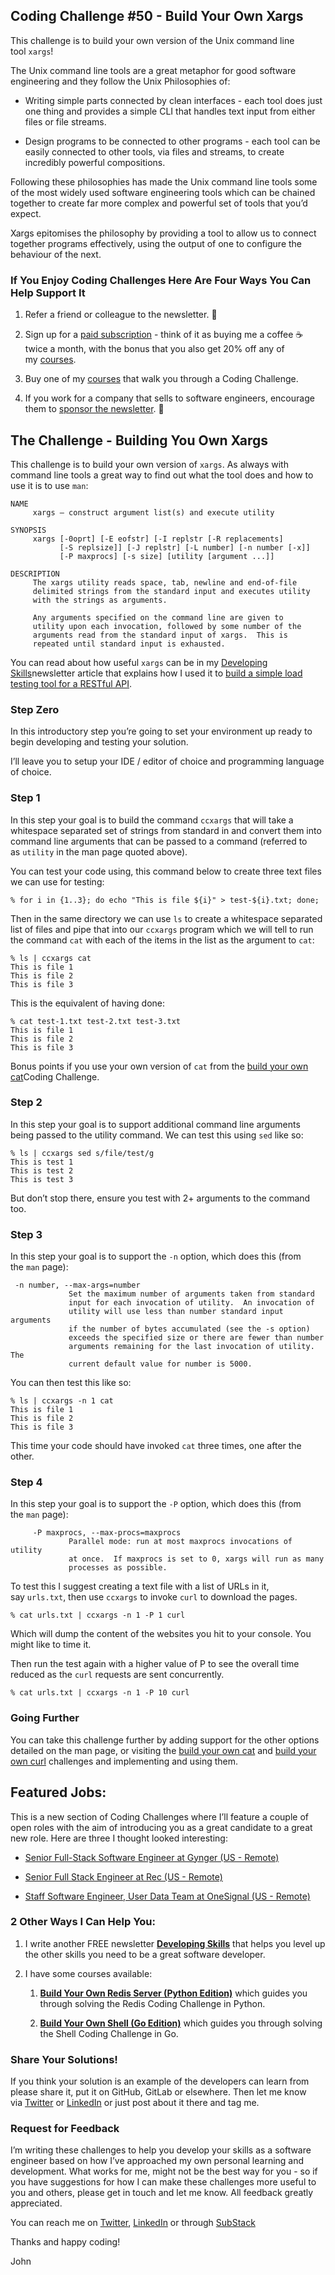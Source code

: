 ## Coding Challenge #50 - Build Your Own Xargs

This challenge is to build your own version of the Unix command line tool `xargs`!

The Unix command line tools are a great metaphor for good software engineering and they follow the Unix Philosophies of:

- Writing simple parts connected by clean interfaces - each tool does just one thing and provides a simple CLI that handles text input from either files or file streams.
    
- Design programs to be connected to other programs - each tool can be easily connected to other tools, via files and streams, to create incredibly powerful compositions.
    

Following these philosophies has made the Unix command line tools some of the most widely used software engineering tools which can be chained together to create far more complex and powerful set of tools that you’d expect.

Xargs epitomises the philosophy by providing a tool to allow us to connect together programs effectively, using the output of one to configure the behaviour of the next.

### If You Enjoy Coding Challenges Here Are Four Ways You Can Help Support It

1. Refer a friend or colleague to the newsletter. 🙏
    
2. Sign up for a [paid subscription](https://substack.com/redirect/40b5b13b-ebf1-46ee-9d12-1c0dbbc2a32b?j=eyJ1IjoiNjBlb2MifQ.8rn2BGPA17vWEgO4Xc0K6qwyLo9ABhcxMkO5h3PoZK4) - think of it as buying me a coffee ☕️ twice a month, with the bonus that you also get 20% off any of my [courses](https://substack.com/redirect/e3eccb77-b49a-475e-87d5-e3edf75ffdaf?j=eyJ1IjoiNjBlb2MifQ.8rn2BGPA17vWEgO4Xc0K6qwyLo9ABhcxMkO5h3PoZK4).
    
3. Buy one of my [courses](https://substack.com/redirect/e3eccb77-b49a-475e-87d5-e3edf75ffdaf?j=eyJ1IjoiNjBlb2MifQ.8rn2BGPA17vWEgO4Xc0K6qwyLo9ABhcxMkO5h3PoZK4) that walk you through a Coding Challenge.
    
4. If you work for a company that sells to software engineers, encourage them to [sponsor the newsletter](https://substack.com/redirect/8c771979-ab4d-4e87-acd1-6028c3fab5ed?j=eyJ1IjoiNjBlb2MifQ.8rn2BGPA17vWEgO4Xc0K6qwyLo9ABhcxMkO5h3PoZK4). 🙏
    

## The Challenge - Building You Own Xargs

This challenge is to build your own version of `xargs`. As always with command line tools a great way to find out what the tool does and how to use it is to use `man`:

```
NAME
     xargs – construct argument list(s) and execute utility

SYNOPSIS
     xargs [-0oprt] [-E eofstr] [-I replstr [-R replacements]
           [-S replsize]] [-J replstr] [-L number] [-n number [-x]]
           [-P maxprocs] [-s size] [utility [argument ...]]

DESCRIPTION
     The xargs utility reads space, tab, newline and end-of-file
     delimited strings from the standard input and executes utility
     with the strings as arguments.

     Any arguments specified on the command line are given to
     utility upon each invocation, followed by some number of the
     arguments read from the standard input of xargs.  This is
     repeated until standard input is exhausted.
```

You can read about how useful `xargs` can be in my [Developing Skills](https://substack.com/redirect/5ad63aa1-dc51-4b3e-ab55-7bf17ffcd89d?j=eyJ1IjoiNjBlb2MifQ.8rn2BGPA17vWEgO4Xc0K6qwyLo9ABhcxMkO5h3PoZK4)newsletter article that explains how I used it to [build a simple load testing tool for a RESTful API](https://substack.com/redirect/e07a76bd-cc85-4319-abb6-307d017a06b3?j=eyJ1IjoiNjBlb2MifQ.8rn2BGPA17vWEgO4Xc0K6qwyLo9ABhcxMkO5h3PoZK4).

### Step Zero

In this introductory step you’re going to set your environment up ready to begin developing and testing your solution.

I’ll leave you to setup your IDE / editor of choice and programming language of choice.

### Step 1

In this step your goal is to build the command `ccxargs` that will take a whitespace separated set of strings from standard in and convert them into command line arguments that can be passed to a command (referred to as `utility` in the man page quoted above).

You can test your code using, this command below to create three text files we can use for testing:

```
% for i in {1..3}; do echo "This is file ${i}" > test-${i}.txt; done;
```

Then in the same directory we can use `ls` to create a whitespace separated list of files and pipe that into our `ccxargs` program which we will tell to run the command `cat` with each of the items in the list as the argument to `cat`:

```
% ls | ccxargs cat                                                     
This is file 1
This is file 2
This is file 3
```

This is the equivalent of having done:

```
% cat test-1.txt test-2.txt test-3.txt 
This is file 1
This is file 2
This is file 3
```

Bonus points if you use your own version of `cat` from the [build your own cat](https://substack.com/redirect/2bea0fa7-de2d-4c3d-9e1b-c447dc9a3b3b?j=eyJ1IjoiNjBlb2MifQ.8rn2BGPA17vWEgO4Xc0K6qwyLo9ABhcxMkO5h3PoZK4)Coding Challenge.

### Step 2

In this step your goal is to support additional command line arguments being passed to the utility command. We can test this using `sed` like so:

```
% ls | ccxargs sed s/file/test/g                                    
This is test 1
This is test 2
This is test 3
```

But don’t stop there, ensure you test with 2+ arguments to the command too.

### Step 3

In this step your goal is to support the `-n` option, which does this (from the `man` page):

```
 -n number, --max-args=number
             Set the maximum number of arguments taken from standard
             input for each invocation of utility.  An invocation of
             utility will use less than number standard input arguments
             if the number of bytes accumulated (see the -s option)
             exceeds the specified size or there are fewer than number
             arguments remaining for the last invocation of utility.  The
             current default value for number is 5000.
```

You can then test this like so:

```
% ls | ccxargs -n 1 cat                 
This is file 1
This is file 2
This is file 3
```

This time your code should have invoked `cat` three times, one after the other.

### Step 4

In this step your goal is to support the `-P` option, which does this (from the `man` page):

```
     -P maxprocs, --max-procs=maxprocs
             Parallel mode: run at most maxprocs invocations of utility
             at once.  If maxprocs is set to 0, xargs will run as many
             processes as possible.
```

To test this I suggest creating a text file with a list of URLs in it, say `urls.txt`, then use `ccxargs` to invoke `curl` to download the pages.

```
% cat urls.txt | ccxargs -n 1 -P 1 curl
```

Which will dump the content of the websites you hit to your console. You might like to time it.

Then run the test again with a higher value of P to see the overall time reduced as the `curl` requests are sent concurrently.

```
% cat urls.txt | ccxargs -n 1 -P 10 curl
```

### Going Further

You can take this challenge further by adding support for the other options detailed on the man page, or visiting the [build your own cat](https://substack.com/redirect/2bea0fa7-de2d-4c3d-9e1b-c447dc9a3b3b?j=eyJ1IjoiNjBlb2MifQ.8rn2BGPA17vWEgO4Xc0K6qwyLo9ABhcxMkO5h3PoZK4) and [build your own curl](https://substack.com/redirect/fd1988dd-30f7-4a38-bc7c-377ed9633d7c?j=eyJ1IjoiNjBlb2MifQ.8rn2BGPA17vWEgO4Xc0K6qwyLo9ABhcxMkO5h3PoZK4) challenges and implementing and using them.

## **Featured Jobs:**

This is a new section of Coding Challenges where I’ll feature a couple of open roles with the aim of introducing you as a great candidate to a great new role. Here are three I thought looked interesting:

- [Senior Full-Stack Software Engineer at Gynger (US - Remote)](https://substack.com/redirect/b2aa122a-ce28-4b6f-8cab-7b4e42023e82?j=eyJ1IjoiNjBlb2MifQ.8rn2BGPA17vWEgO4Xc0K6qwyLo9ABhcxMkO5h3PoZK4)
    
- [Senior Full Stack Engineer at Rec (US - Remote)](https://substack.com/redirect/752bb802-e6cf-40f7-80f2-77a61e52067d?j=eyJ1IjoiNjBlb2MifQ.8rn2BGPA17vWEgO4Xc0K6qwyLo9ABhcxMkO5h3PoZK4)
    
- [Staff Software Engineer, User Data Team at OneSignal (US - Remote)](https://substack.com/redirect/77c1141e-01cf-4435-8ec9-0c488a9565fb?j=eyJ1IjoiNjBlb2MifQ.8rn2BGPA17vWEgO4Xc0K6qwyLo9ABhcxMkO5h3PoZK4)
    

### 2 Other Ways I Can Help You:

1. I write another FREE newsletter **[Developing Skills](https://substack.com/redirect/5ad63aa1-dc51-4b3e-ab55-7bf17ffcd89d?j=eyJ1IjoiNjBlb2MifQ.8rn2BGPA17vWEgO4Xc0K6qwyLo9ABhcxMkO5h3PoZK4)** that helps you level up the other skills you need to be a great software developer.
    
2. I have some courses available:
    
    1. **[Build Your Own Redis Server (Python Edition)](https://substack.com/redirect/c8b2ec6c-77f3-4aca-b96e-2146755628bb?j=eyJ1IjoiNjBlb2MifQ.8rn2BGPA17vWEgO4Xc0K6qwyLo9ABhcxMkO5h3PoZK4)** which guides you through solving the Redis Coding Challenge in Python.
        
    2. **[Build Your Own Shell (Go Edition)](https://substack.com/redirect/0e493be9-77f4-46bb-9950-5e1e69fa19a1?j=eyJ1IjoiNjBlb2MifQ.8rn2BGPA17vWEgO4Xc0K6qwyLo9ABhcxMkO5h3PoZK4)** which guides you through solving the Shell Coding Challenge in Go.
        

### Share Your Solutions!

If you think your solution is an example of the developers can learn from please share it, put it on GitHub, GitLab or elsewhere. Then let me know via [Twitter](https://substack.com/redirect/a89aa3fe-aee5-4550-9591-93a5e11223de?j=eyJ1IjoiNjBlb2MifQ.8rn2BGPA17vWEgO4Xc0K6qwyLo9ABhcxMkO5h3PoZK4) or [LinkedIn](https://substack.com/redirect/7fc3de1c-8a4d-4fbb-a437-d5990286c0a7?j=eyJ1IjoiNjBlb2MifQ.8rn2BGPA17vWEgO4Xc0K6qwyLo9ABhcxMkO5h3PoZK4) or just post about it there and tag me.

### Request for Feedback

I’m writing these challenges to help you develop your skills as a software engineer based on how I’ve approached my own personal learning and development. What works for me, might not be the best way for you - so if you have suggestions for how I can make these challenges more useful to you and others, please get in touch and let me know. All feedback greatly appreciated.

You can reach me on [Twitter](https://substack.com/redirect/a89aa3fe-aee5-4550-9591-93a5e11223de?j=eyJ1IjoiNjBlb2MifQ.8rn2BGPA17vWEgO4Xc0K6qwyLo9ABhcxMkO5h3PoZK4), [LinkedIn](https://substack.com/redirect/7fc3de1c-8a4d-4fbb-a437-d5990286c0a7?j=eyJ1IjoiNjBlb2MifQ.8rn2BGPA17vWEgO4Xc0K6qwyLo9ABhcxMkO5h3PoZK4) or through [SubStack](https://substack.com/redirect/e466cb7a-3663-4e88-8e7a-2d934a47afe9?j=eyJ1IjoiNjBlb2MifQ.8rn2BGPA17vWEgO4Xc0K6qwyLo9ABhcxMkO5h3PoZK4)

Thanks and happy coding!

John